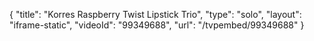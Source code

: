 {
    "title": "Korres Raspberry Twist Lipstick Trio",
    "type": "solo",
    "layout": "iframe-static",
    "videoId": "99349688",
    "url": "\/tvpembed\/99349688"
}